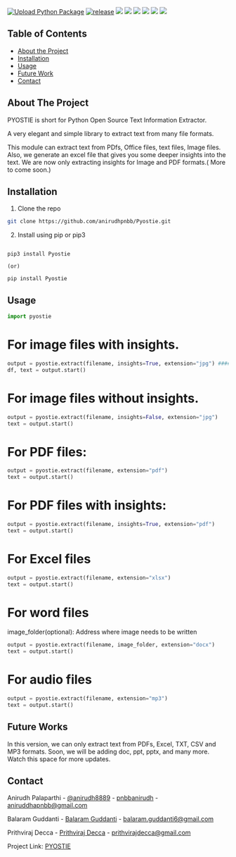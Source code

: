 <!-- PROJECT SHIELDS -->
[![Upload Python Package](https://github.com/anirudhpnbb/Pyostie/actions/workflows/python-publish.yml/badge.svg?branch=2.4.5)](https://github.com/anirudhpnbb/Pyostie/actions/workflows/python-publish.yml)
[![release](https://img.shields.io/github/release/anirudhpnbb/Pyostie)](https://img.shields.io/github/release/anirudhpnbb/Pyostie)
<img src="https://img.shields.io/github/contributors/anirudhpnbb/Pyostie"/>
<img src="https://img.shields.io/github/stars/anirudhpnbb/Pyostie?style=flat"/>
<img src="https://img.shields.io/github/forks/anirudhpnbb/Pyostie?style=flat"/>
<img src="https://img.shields.io/github/license/anirudhpnbb/Pyostie"/>
<img src="https://img.shields.io/github/watchers/anirudhpnbb/Pyostie"/>
<img src="https://img.shields.io/github/languages/top/anirudhpnbb/Pyostie"/>
<!--
*** I'm using markdown "reference style" links for readability.
*** Reference links are enclosed in brackets [ ] instead of parentheses ( ).
*** See the bottom of this document for the declaration of the reference variables
*** for contributors-url, forks-url, etc. This is an optional, concise syntax you may use.
*** https://www.markdownguide.org/basic-syntax/#reference-style-links
-->


<!-- TABLE OF CONTENTS -->
## Table of Contents


* [About the Project](#about-the-project)
* [Installation](#installation)
* [Usage](#usage)
* [Future Work](#Futurework)
* [Contact](#contact)

<!-- ABOUT THE PROJECT -->
## About The Project

PYOSTIE is short for Python Open Source Text Information Extractor.

A very elegant and simple library to extract text from many file formats.

This module can extract text from PDfs, Office files, text files, Image files.
Also, we generate an excel file that gives you some deeper insights into the text. We are now only extracting insights for Image and PDF formats.( More to come soon.)


## Installation


1. Clone the repo
```sh
git clone https://github.com/anirudhpnbb/Pyostie.git
```

2. Install using pip or pip3
```commandline

pip3 install Pyostie

(or)

pip install Pyostie

```

<!-- USAGE EXAMPLES -->
## Usage


```python
import pyostie
```

# For image files with insights.

```python
output = pyostie.extract(filename, insights=True, extension="jpg") #### Format of the extension can also be "tif" or "pnb"
df, text = output.start()
```

# For image files without insights.

```python
output = pyostie.extract(filename, insights=False, extension="jpg")
text = output.start()
```

# For PDF files:

```python
output = pyostie.extract(filename, extension="pdf")
text = output.start()
```

# For PDF files with insights:

```python
output = pyostie.extract(filename, insights=True, extension="pdf")
text = output.start()
```


# For Excel files

```python
output = pyostie.extract(filename, extension="xlsx")
text = output.start()
```

# For word files

image_folder(optional): Address where image needs to be written
```python
output = pyostie.extract(filename, image_folder, extension="docx")
text = output.start()
```

# For audio files
```python
output = pyostie.extract(filename, extension="mp3")
text = output.start()
```

## Future Works

In this version, we can only extract text from PDFs, Excel, TXT, CSV and MP3 formats. Soon, we will be adding doc, ppt, pptx, and many more. Watch this space for more updates.

<!-- CONTACT -->
## Contact

Anirudh Palaparthi - [@anirudh8889](https://twitter.com/anirudh8889) - [pnbbanirudh](https://www.linkedin.com/in/pnbbanirudh/) - aniruddhapnbb@gmail.com

Balaram Guddanti - [Balaram Guddanti](https://www.linkedin.com//in/balaram-guddanti) - balaram.guddanti6@gmail.com 

Prithviraj Decca - [Prithviraj Decca](https://www.linkedin.com//in/prithvirajdecca) - prithvirajdecca@gmail.com 


Project Link: [PYOSTIE](https://github.com/anirudhpnbb/Pyostie)
